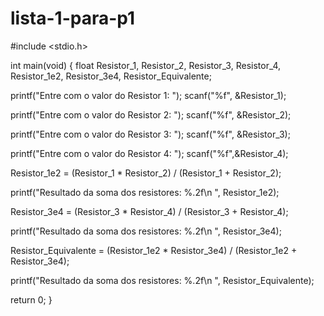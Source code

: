 # lista-1-para-p1
#include <stdio.h>

int main(void) {
  float Resistor_1, Resistor_2, Resistor_3, Resistor_4, Resistor_1e2, Resistor_3e4, Resistor_Equivalente;

 printf("Entre com o valor do Resistor 1: ");
 scanf("%f", &Resistor_1);

printf("Entre com o valor do Resistor 2: ");
scanf("%f", &Resistor_2);

printf("Entre com o valor do Resistor 3: ");
scanf("%f", &Resistor_3);

printf("Entre com o valor do Resistor 4: ");
scanf("%f",&Resistor_4);

Resistor_1e2 = (Resistor_1 * Resistor_2)  /  (Resistor_1 + Resistor_2);

printf("Resultado da soma dos resistores: %.2f\n ", Resistor_1e2);

Resistor_3e4 = (Resistor_3 * Resistor_4)  /  (Resistor_3 + Resistor_4);

printf("Resultado da soma dos resistores: %.2f\n ", Resistor_3e4);

Resistor_Equivalente = (Resistor_1e2 * Resistor_3e4) / (Resistor_1e2 + Resistor_3e4);

printf("Resultado da soma dos resistores: %.2f\n ", Resistor_Equivalente);


  return 0;
}
